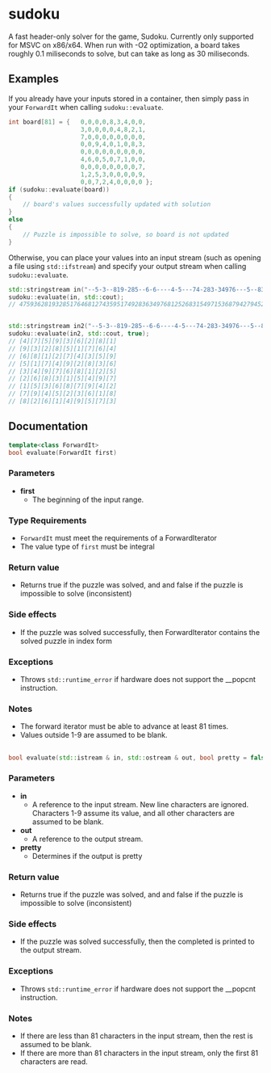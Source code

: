 # sudoku
A fast header-only solver for the game, Sudoku. Currently only supported for MSVC on x86/x64. When run with -O2 optimization, a board takes roughly 0.1 miliseconds to solve, but can take as long as 30 miliseconds.
## Examples
If you already have your inputs stored in a container, then simply pass in your ```ForwardIt``` when calling ```sudoku::evaluate```.
``` C++
int board[81] = {	0,0,0,0,8,3,4,0,0,
					3,0,0,0,0,4,8,2,1,
					7,0,0,0,0,0,0,0,0,
					0,0,9,4,0,1,0,8,3,
					0,0,0,0,0,0,0,0,0,
					4,6,0,5,0,7,1,0,0,
					0,0,0,0,0,0,0,0,7,
					1,2,5,3,0,0,0,0,9,
					0,0,7,2,4,0,0,0,0 };
if (sudoku::evaluate(board))
{
    // board's values successfully updated with solution
}
else
{
    // Puzzle is impossible to solve, so board is not updated
}
```

Otherwise, you can place your values into an input stream (such as opening a file using ```std::ifstream```) and specify your output stream when calling ```sudoku::evaluate```.
``` C++
std::stringstream in("--5-3--819-285--6-6----4-5---74-283-34976---5--83--49-15--87--2-9----6---26-495-3");
sudoku::evaluate(in, std::cout);
// 475936281932851764681274359517492836349768125268315497153687942794523618826149573


std::stringstream in2("--5-3--819-285--6-6----4-5---74-283-34976---5--83--49-15--87--2-9----6---26-495-3");
sudoku::evaluate(in2, std::cout, true);
// [4][7][5][9][3][6][2][8][1]
// [9][3][2][8][5][1][7][6][4]
// [6][8][1][2][7][4][3][5][9]
// [5][1][7][4][9][2][8][3][6]
// [3][4][9][7][6][8][1][2][5]
// [2][6][8][3][1][5][4][9][7]
// [1][5][3][6][8][7][9][4][2]
// [7][9][4][5][2][3][6][1][8]
// [8][2][6][1][4][9][5][7][3]
```
## Documentation
``` C++
template<class ForwardIt> 
bool evaluate(ForwardIt first)
```
### **Parameters**

- **first**
  - The beginning of the input range.
### **Type Requirements**
- ```ForwardIt``` must meet the requirements of a ForwardIterator
- The value type of ```first``` must be integral

### **Return value**
- Returns true if the puzzle was solved, and and false if the puzzle is impossible to solve (inconsistent)

### **Side effects**
- If the puzzle was solved successfully, then ForwardIterator contains the solved puzzle in index form

### **Exceptions**
- Throws ```std::runtime_error``` if hardware does not support the __popcnt instruction.

### **Notes**
- The forward iterator must be able to advance at least 81 times. 
- Values outside 1-9 are assumed to be blank.
##
``` C++
bool evaluate(std::istream & in, std::ostream & out, bool pretty = false)
```
### **Parameters**

- **in**
  - A reference to the input stream. New line characters are ignored. Characters 1-9 assume its value, and all other characters are assumed to be blank.
- **out**
  - A reference to the output stream.
- **pretty**
  - Determines if the output is pretty
  
### **Return value**
- Returns true if the puzzle was solved, and and false if the puzzle is impossible to solve (inconsistent)

### **Side effects**
- If the puzzle was solved successfully, then the completed is printed to the output stream.

### **Exceptions**
- Throws ```std::runtime_error``` if hardware does not support the __popcnt instruction.

### **Notes**
- If there are less than 81 characters in the input stream, then the rest is assumed to be blank.
- If there are more than 81 characters in the input stream, only the first 81 characters are read.




